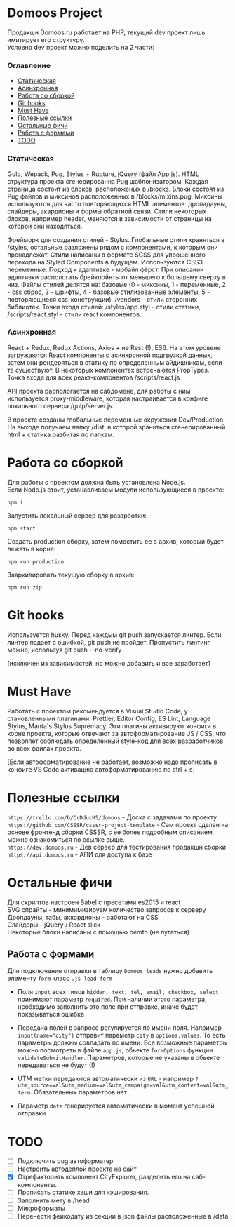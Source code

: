 # Domoos Project

Продакшн Domoos.ru работает на PHP, текущий dev проект лишь имитирует его структуру.  
Условно dev проект можно поделить на 2 части:

### Оглавление

- [Cтатическая](#Cтатическая)
- [Асинхронная](#Асинхронная)
- [Работа со сборкой](#Работа-со-сборкой)
- [Git hooks](#Git-hooks)
- [Must Have](#Must-Have)
- [Полезные ссылки](#Полезные-ссылки)
- [Остальные фичи](#Остальные-фичи)
- [Работа с формами](#Работа-с-формами)
- [TODO](#TODO)

### Cтатическая

Gulp, Wepack, Pug, Stylus + Rupture, jQuery (файл App.js). HTML структура проекта сгенерированна Pug шаблонизатором. Каждая страница состоит из блоков, расположеных в /blocks. Блоки состоят из Pug файлов и миксинов расположенных в /blocks/mixins.pug. Миксины используются для часто повторяющихся HTML элементов: дропадауны, слайдеры, акардионы и формы обратной связи. Стили некоторых блоков, например header, меняются в зависимости от страницы на которой они находяться.

Фрейморк для создания стилей - Stylus. Глобальные стили храняться в /styles, остальные разложены рядом с компонентами, к которым они пренадлежат. Стили написаны в формате SCSS для упрощенного перехода на Styled Components в будущем. Используются CSS3 переменные. Подход к адаптивке - мобайл фёрст. При описании адаптивки распологать брейкпойнты от меньшего к большему сверху в низ. Файлы стилей делятся на: базовые (0 - миксины, 1 - переменные, 2 - css сброс, 3 - шрифты, 4 - базовые стилизованные элементы, 5 - повторяющиеся css-конструкции), /vendors - стили сторонних библиотек. Точки входа стилей: /styles/app.styl - стили статики, /scripts/react.styl - стили react компонентов.

### Асинхронная

React + Redux, Redux Actions, Axios + не Rest (!), ES6. На этом уровене загружаются React компоненты c асинхронной подгрузкой данных, затем они рендеряться в статику по определенным айдишникам, если те существуют. В некоторых компонентах встречаются PropTypes. Точка входа для всех реaкт-компонентов /scripts/react.js

API проекта распологается на сабдомене, для работы с ним используется proxy-middleware, которая настраивается в конфиге локального сервера /gulp/server.js.

В проекте созданы глобальные переменные окружения Dev/Production
На выходе получаем папку /dist, в которой зраниться сгенерированный html + статика разбитая по папкам.

# Работа со сборкой

Для работы с проектом должна быть установлена Node.js.  
Если Node.js стоит, устанавливаем модули использующиеся в проекте:

```
npm i
```

Запустить локальный сервер для разарботки:

```
npm start
```

Создать production сборку, затем поместить ее в архив, который будет лежать в корне:

```
npm run production
```

Заархивировать текущую сборку в архив:

```
npm run zip
```

# Git hooks

Используется husky. Перед каждым git push запускается линтер. Если линтер падает с ошибкой, git push не пройдет. Пропустить линтинг можно, используя git push --no-verify

[исключен из зависимостей, но можно добавить и все заработает]

# Must Have

Работать с проектом рекомендуется в Visual Studio Code, у становленными плагинами: Prettier, Editor Config, ES Lint, Language Stylus, Manta's Stylus Supremacy. Эти плагины активируют конфиги в корне проекта, которые отвечают за автоформатирование JS / CSS, что позволяет соблюдать определенный style-код для всех разработчиков во всех файлах проекта.

[Если автоформатирование не работает, возможно надо прописать в конфиге VS Code активацию автоформатированию по ctrl + s]

# Полезные ссылки

`https://trello.com/b/CrDducH5/domoos` - Доска с задачами по проекту.  
`https://github.com/CSSSR/csssr-project-template` - Сам проект сделан на основе фронтенд сборки CSSSR, c ее более подробным описанием можно ознакомиться по ссылке выше.  
`https://dev.domoos.ru` - Дев сервер для тестирования продакшн сборки  
`https://api.domoos.ru` - АПИ для доступа к базе

# Остальные фичи

Для скриптов настроен Babel с пресетами es2015 и react  
SVG спрайты - минимимизируем количество запросов к серверу  
Дропдауны, табы, аккардионы - работают на CSS  
Слайдеры - jQuery / React slick  
Некоторые блоки написаны с помощью bemto (не пугаться)

## Работа с формами

Для подключения отправки в таблицу `Domoos_leads` нужно добавить элементу `form` класс `.js-lead-form`

- Поля `input` всех типов `hidden, text, tel, email, checkbox, select` принимают параметр `required`. При наличии этого параметра, необходимо заполнить это поле при отправке, иначе будет показываться ошибка

- Передача полей в запросе регулируется по имени поля. Например `input(name="city")` отправит параметр `city` в `options.values`. То есть параметры должны совпадать по имени. Все возможные параметры можно посмотреть в файле `app.js`, обьекте `formOptions` функции `validateSubmitHandler`. Параметров, которые не указаны в обьекте передаваться не будут (!)

- UTM метки передаются автоматически из `URL` - например `?utm_source=val&utm_medium=val&utm_campaign=val&utm_content=val&utm_term`. Обязательных параметров нет

- Параметр `date` генерируется автоматически в момент успешной отправки

# TODO

- [ ] Подключить pug автоформатер
- [ ] Настроить автодеплой проекта на сайт
- [x] Отрефакторить компонент CityExplorer, разделить его на саб-компоненты.
- [ ] Прописать статике хэши для кэширования.
- [ ] Заполнить мету в /head
- [ ] Микроформаты
- [ ] Перенести фейкодату из секций в json файлы расположенные в /data
